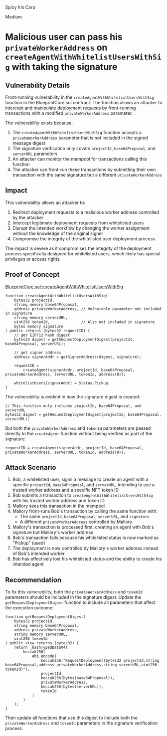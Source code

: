 Spicy Iris Carp

Medium

# Malicious user can pass his `privateWorkerAddress` on `createAgentWithWhitelistUsersWithSig` with taking the signature

## Vulnerability Details

Front-running vulnerability in the `createAgentWithWhitelistUsersWithSig` function in the BlueprintCore.sol contract. The function allows an attacker to intercept and manipulate deployment requests by front-running transactions with a modified `privateWorkerAddress` parameter.

The vulnerability exists because:

1. The `createAgentWithWhitelistUsersWithSig` function accepts a `privateWorkerAddress` parameter that is not included in the signed message digest
2. The signature verification only covers `projectId`, `base64Proposal`, and `serverURL` parameters
3. An attacker can monitor the mempool for transactions calling this function
4. The attacker can front-run these transactions by submitting their own transaction with the same signature but a different `privateWorkerAddress`

## Impact

This vulnerability allows an attacker to:

1. Redirect deployment requests to a malicious worker address controlled by the attacker
2. Intercept legitimate deployment requests from whitelisted users
3. Disrupt the intended workflow by changing the worker assignment without the knowledge of the original signer
4. Compromise the integrity of the whitelisted user deployment process

The impact is severe as it compromises the integrity of the deployment process specifically designed for whitelisted users, which likely has special privileges or access rights.

## Proof of Concept

[BlueprintCore.sol::createAgentWithWhitelistUsersWithSig](https://github.com/sherlock-audit/2025-03-crestal-network/blob/main/crestal-omni-contracts/src/BlueprintCore.sol#L540)

```solidity
function createAgentWithWhitelistUsersWithSig(
    bytes32 projectId,
    string memory base64Proposal,
    address privateWorkerAddress, // Vulnerable parameter not included in signature
    string memory serverURL,
    uint256 tokenId,              // Also not included in signature
    bytes memory signature
) public returns (bytes32 requestID) {
    // get EIP712 hash digest
    bytes32 digest = getRequestDeploymentDigest(projectId, base64Proposal, serverURL);

    // get signer address
    address signerAddr = getSignerAddress(digest, signature);

    requestID =
        createAgent(signerAddr, projectId, base64Proposal, privateWorkerAddress, serverURL, tokenId, address(0));

    whitelistUsers[signerAddr] = Status.Pickup;
}
```

The vulnerability is evident in how the signature digest is created:

```solidity
// This function only includes projectId, base64Proposal, and serverURL
bytes32 digest = getRequestDeploymentDigest(projectId, base64Proposal, serverURL);
```

But both the `privateWorkerAddress` and `tokenId` parameters are passed directly to the `createAgent` function without being verified as part of the signature:

```solidity
requestID = createAgent(signerAddr, projectId, base64Proposal, privateWorkerAddress, serverURL, tokenId, address(0));
```

## Attack Scenario

1. Bob, a whitelisted user, signs a message to create an agent with a specific `projectId`, `base64Proposal`, and `serverURL`, intending to use a trusted worker address and a specific NFT token ID
2. Bob submits a transaction to `createAgentWithWhitelistUsersWithSig` with his trusted worker address and token ID
3. Mallory sees this transaction in the mempool
4. Mallory front-runs Bob's transaction by calling the same function with:
   - The same `projectId`, `base64Proposal`, `serverURL`, and `signature`
   - A different `privateWorkerAddress` controlled by Mallory
5. Mallory's transaction is processed first, creating an agent with Bob's signature but Mallory's worker address
6. Bob's transaction fails because his whitelisted status is now marked as "Pickup" (used)
7. The deployment is now controlled by Mallory's worker address instead of Bob's intended worker
8. Bob has effectively lost his whitelisted status and the ability to create his intended agent

## Recommendation

To fix this vulnerability, both the `privateWorkerAddress` and `tokenId` parameters should be included in the signature digest. Update the `getRequestDeploymentDigest` function to include all parameters that affect the execution outcome:

```solidity
function getRequestDeploymentDigest(
    bytes32 projectId,
    string memory base64Proposal,
    address privateWorkerAddress,
    string memory serverURL,
    uint256 tokenId
) public view returns (bytes32) {
    return _hashTypedDataV4(
        keccak256(
            abi.encode(
                keccak256("RequestDeployment(bytes32 projectId,string base64Proposal,address privateWorkerAddress,string serverURL,uint256 tokenId)"),
                projectId,
                keccak256(bytes(base64Proposal)),
                privateWorkerAddress,
                keccak256(bytes(serverURL)),
                tokenId
            )
        )
    );
}
```

Then update all functions that use this digest to include both the `privateWorkerAddress` and `tokenId` parameters in the signature verification process.